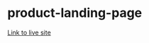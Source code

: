 # product-landing-page

[Link to live site](https://master-code234.github.io/product-landing-page/)



